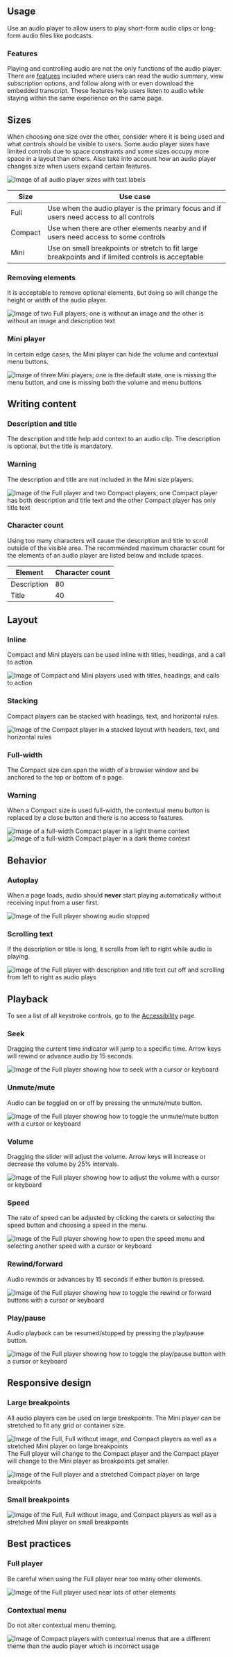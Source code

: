 ## Usage 
Use an audio player to allow users to play short-form audio clips or long-form audio files like podcasts.

### Features 
Playing and controlling audio are not the only functions of the audio player. There are [features](../features) included where users can read the audio summary, view subscription options, and follow along with or even download the embedded transcript. These features help users listen to audio while staying within the same experience on the same page.

## Sizes 
When choosing one size over the other, consider where it is being used and what controls should be visible to users. Some audio player sizes have limited controls due to space constraints and some sizes occupy more space in a layout than others. Also take into account how an audio player changes size when users expand certain features.

<uxdot-example width-adjustment="712px">
  <img src="{{ '../audio-player-guidelines-sizes.png' | url }}" alt="Image of all audio player sizes with text labels">
</uxdot-example>

<rh-table>
  <table>
    <thead>
      <tr>
        <th scope="col" data-label="Size">Size</th>
        <th scope="col" data-label="Use case">Use case</th>
      </tr>
    </thead>
    <tbody>
      <tr>
        <td data-label="Size">Full</td>
        <td data-label="Use case">Use when the audio player is the primary focus and if users need access to all controls</td>
      </tr>
      <tr>
        <td data-label="Size">Compact</td>
        <td data-label="Use case">Use when there are other elements nearby and if users need access to some controls</td>
      </tr>
      <tr>
        <td data-label="Size">Mini</td>
        <td data-label="Use case">Use on small breakpoints or stretch to fit large breakpoints and if limited controls is acceptable</td>
      </tr>
    </tbody>
  </table>
</rh-table>

### Removing elements 
It is acceptable to remove optional elements, but doing so will change the height or width of the audio player.

<uxdot-example width-adjustment="504px">
  <img src="{{ '../audio-player-removing-elements.png' | url }}" alt="Image of two Full players; one is without an image and the other is without an image and description text">
</uxdot-example>

### Mini player 
In certain edge cases, the Mini player can hide the volume and contextual menu buttons.

<uxdot-example width-adjustment="712px">
  <img src="{{ '../audio-player-mini-player.png' | url }}" alt="Image of three Mini players; one is the default state, one is missing the menu button, and one is missing both the volume and menu buttons">
</uxdot-example>

## Writing content 

### Description and title 
The description and title help add context to an audio clip. The description is optional, but the title is mandatory.

<rh-alert state="warning">
  <h3 slot="header">Warning</h3>
  <p>The description and title are not included in the Mini size players.</p>
</rh-alert>

<uxdot-example width-adjustment="712px">
  <img src="{{ '../audio-player-description-and-title.png' | url }}" alt="Image of the Full player and two Compact players; one Compact player has both description and title text and the other Compact player has only title text">
</uxdot-example>


### Character count 
Using too many characters will cause the description and title to scroll outside of the visible area. The recommended maximum character count for the elements of an audio player are listed below and include spaces.

<rh-table>
  <table>
    <thead>
      <tr>
        <th scope="col" data-label="Element">Element</th>
        <th scope="col" data-label="Character count">Character count</th>
      </tr>
    </thead>
    <tbody>
      <tr>
        <td data-label="Element">Description</td>
        <td data-label="Character count">80</td>
      </tr>
      <tr>
        <td data-label="Element">Title</td>
        <td data-label="Character count">40</td>
      </tr>
    </tbody>
  </table>
</rh-table>

## Layout 

### Inline 
Compact and Mini players can be used inline with titles, headings, and a call to action.

<uxdot-example width-adjustment="712px">
  <img src="{{ '../audio-player-layout-inline.png' | url }}" alt="Image of Compact and Mini players used with titles, headings, and calls to action">
</uxdot-example>

### Stacking 
Compact players can be stacked with headings, text, and horizontal rules.


<uxdot-example width-adjustment="712px">
  <img src="{{ '../audio-player-layout-stacking.png' | url }}" alt="Image of the Compact player in a stacked layout with headers, text, and horizontal rules">
</uxdot-example>

### Full-width 
The Compact size can span the width of a browser window and be anchored to the top or bottom of a page.

<rh-alert state="warning">
  <h3 slot="header">Warning</h3>
  <p>When a Compact size is used full-width, the contextual menu button is replaced by a close button and there is no access to features.</p>
</rh-alert>

<uxdot-example variant="full" no-border>
  <img src="{{ '../audio-player-layout-full-width-1.png' | url }}" alt="Image of a full-width Compact player in a light theme context">
</uxdot-example>

<uxdot-example variant="full" no-border>
  <img src="{{ '../audio-player-layout-full-width-2.png' | url }}" alt="Image of a full-width Compact player in a dark theme context">
</uxdot-example>

## Behavior 

### Autoplay 
When a page loads, audio should **never** start playing automatically without receiving input from a user first.

<uxdot-example width-adjustment="712px">
  <img src="{{ '../audio-player-behavior-autoplay.png' | url }}" alt="Image of the Full player showing audio stopped">
</uxdot-example>

### Scrolling text 
If the description or title is long, it scrolls from left to right while audio is playing.

<uxdot-example width-adjustment="712px">
  <img src="{{ '../audio-player-behavior-scrolling-text.png' | url }}" alt="Image of the Full player with description and title text cut off and scrolling from left to right as audio plays">
</uxdot-example>

## Playback 
To see a list of all keystroke controls, go to the [Accessibility](../accessibility) page.

### Seek 
Dragging the current time indicator will jump to a specific time. Arrow keys will rewind or advance audio by 15 seconds.

<uxdot-example width-adjustment="712px">
  <img src="{{ '../audio-player-playback-seek.png' | url }}" alt="Image of the Full player showing how to seek with a cursor or keyboard">
</uxdot-example>

### Unmute/mute 
Audio can be toggled on or off by pressing the unmute/mute button.

<uxdot-example width-adjustment="712px">
  <img src="{{ '../audio-player-playback-unmute-mute.png' | url }}" alt="Image of the Full player showing how to toggle the unmute/mute button with a cursor or keyboard">
</uxdot-example>

### Volume 
Dragging the slider will adjust the volume. Arrow keys will increase or decrease the volume by 25% intervals.

<uxdot-example width-adjustment="712px">
  <img src="{{ '../audio-player-playback-volume.png' | url }}" alt="Image of the Full player showing how to adjust the volume with a cursor or keyboard">
</uxdot-example>

### Speed 
The rate of speed can be adjusted by clicking the carets or selecting the speed button and choosing a speed in the menu.

<uxdot-example>
  <img src="{{ '../audio-player-playback-speed.png' | url }}" alt="Image of the Full player showing how to open the speed menu and selecting another speed with a cursor or keyboard">
</uxdot-example>

### Rewind/forward 
Audio rewinds or advances by 15 seconds if either button is pressed.

<uxdot-example width-adjustment="712px">
  <img src="{{ '../audio-player-playback-rewind-forward.png' | url }}" alt="Image of the Full player showing how to toggle the rewind or forward buttons with a cursor or keyboard">
</uxdot-example>

### Play/pause 
Audio playback can be resumed/stopped by pressing the play/pause button.

<uxdot-example width-adjustment="712px">
  <img src="{{ '../audio-player-playback-play-pause.png' | url }}" alt="Image of the Full player showing how to toggle the play/pause button with a cursor or keyboard">
</uxdot-example>

## Responsive design 

### Large breakpoints 
All audio players can be used on large breakpoints. The Mini player can be stretched to fit any grid or container size.

<uxdot-example variant="full" no-border alignment="left" width-adjustment="1000px">
  <img src="{{ '../audio-player-responsive-breakpoints-desktop.png' | url }}" alt="Image of the Full, Full without image, and Compact players as well as a stretched Mini player on large breakpoints">
</uxdot-example

The Full player will change to the Compact player and the Compact player will change to the Mini player as breakpoints get smaller.

<uxdot-example variant="full" no-border alignment="left" width-adjustment="768px">
  <img src="{{ '../audio-player-responsive-breakpoints-tablet.png' | url }}" alt="Image of the Full player and a stretched Compact player on large breakpoints">
</uxdot-example>

### Small breakpoints 

<uxdot-example variant="full" no-border alignment="left" width-adjustment="576px">
  <img src="{{ '../audio-player-responsive-breakpoints-mobile.png' | url }}" alt="Image of the Full, Full without image, and Compact players as well as a stretched Mini player on small breakpoints">
</uxdot-example>

## Best practices 

### Full player 
Be careful when using the Full player near too many other elements.

<uxdot-example width-adjustment="712px" danger>
  <img src="{{ '../audio-player-best-practice-1.png' | url }}" alt="Image of the Full player used near lots of other elements">
</uxdot-example>

### Contextual menu 
Do not alter contextual menu theming.

<uxdot-example width-adjustment="712px" danger>
  <img src="{{ '../audio-player-best-practice-2.png' | url }}" alt="Image of Compact players with contextual menus that are a different theme than the audio player which is incorrect usage">
</uxdot-example>
